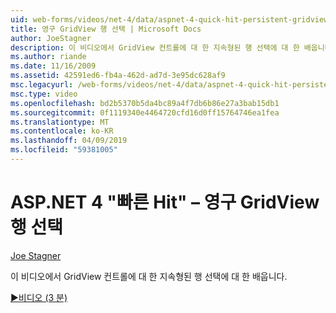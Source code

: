 ```yaml
---
uid: web-forms/videos/net-4/data/aspnet-4-quick-hit-persistent-gridview-row-selection
title: 영구 GridView 행 선택 | Microsoft Docs
author: JoeStagner
description: 이 비디오에서 GridView 컨트롤에 대 한 지속형된 행 선택에 대 한 배웁니다.
ms.author: riande
ms.date: 11/16/2009
ms.assetid: 42591ed6-fb4a-462d-ad7d-3e95dc628af9
msc.legacyurl: /web-forms/videos/net-4/data/aspnet-4-quick-hit-persistent-gridview-row-selection
msc.type: video
ms.openlocfilehash: bd2b5370b5da4bc89a4f7db6b86e27a3bab15db1
ms.sourcegitcommit: 0f1119340e4464720cfd16d0ff15764746ea1fea
ms.translationtype: MT
ms.contentlocale: ko-KR
ms.lasthandoff: 04/09/2019
ms.locfileid: "59381005"
---
```

# <a name="aspnet-4-quick-hit--persistent-gridview-row-selection"></a>ASP.NET 4 "빠른 Hit" – 영구 GridView 행 선택

[Joe Stagner](https://github.com/JoeStagner)

이 비디오에서 GridView 컨트롤에 대 한 지속형된 행 선택에 대 한 배웁니다. 

[&#9654;비디오 (3 분)](https://channel9.msdn.com/Blogs/ASP-NET-Site-Videos/aspnet-4-quick-hit-persistent-gridview-row-selection)
